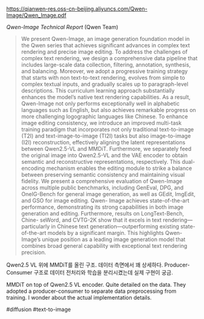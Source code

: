 https://qianwen-res.oss-cn-beijing.aliyuncs.com/Qwen-Image/Qwen_Image.pdf

*Qwen-Image Technical Report* (Qwen Team)

> We present Qwen-Image, an image generation foundation model in the Qwen series that achieves significant advances in complex text rendering and precise image editing. To address the challenges of complex text rendering, we design a comprehensive data pipeline that includes large-scale data collection, filtering, annotation, synthesis, and balancing. Moreover, we adopt a progressive training strategy that starts with non text-to-text rendering, evolves from simple to complex textual inputs, and gradually scales up to paragraph-level descriptions. This curriculum learning approach substantially enhances the model’s native text rendering capabilities. As a result, Qwen-Image not only performs exceptionally well in alphabetic languages such as English, but also achieves remarkable progress on more challenging logographic languages like Chinese. To enhance image editing consistency, we introduce an improved multi-task training paradigm that incorporates not only traditional text-to-image (T2I) and text-image-to-image (TI2I) tasks but also image-to-image (I2I) reconstruction, effectively aligning the latent representations between Qwen2.5-VL and MMDiT. Furthermore, we separately feed the original image into Qwen2.5-VL and the VAE encoder to obtain semantic and reconstructive representations, respectively. This dual-encoding mechanism enables the editing module to strike a balance between preserving semantic consistency and maintaining visual fidelity. We present a comprehensive evaluation of Qwen-Image across multiple public benchmarks, including GenEval, DPG, and OneIG-Bench for general image generation, as well as GEdit, ImgEdit, and GSO for image editing. Qwen- Image achieves state-of-the-art performance, demonstrating its strong capabilities in both image generation and editing. Furthermore, results on LongText-Bench, Chine- seWord, and CVTG-2K show that it excels in text rendering—particularly in Chinese text generation—outperforming existing state-of-the-art models by a significant margin. This highlights Qwen-Image’s unique position as a leading image generation model that combines broad general capability with exceptional text rendering precision.

Qwen2.5 VL 위에 MMDiT를 올린 구조. 데이터 측면에서 꽤 상세하다. Producer-Consumer 구조로 데이터 전처리와 학습을 분리시켰는데 실제 구현이 궁금.

MMDiT on top of Qwen2.5 VL encoder. Quite detailed on the data. They adopted a producer-consumer to separate data preprocessing from training. I wonder about the actual implementation details.

#diffusion #text-to-image 